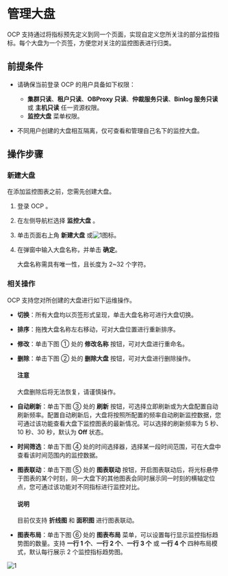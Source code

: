 # 管理大盘

OCP 支持通过将指标预先定义到同一个页面，实现自定义您所关注的部分监控指标。每个大盘为一个页签，方便您对关注的监控图表进行归类。

## 前提条件

* 请确保当前登录 OCP 的用户具备如下权限：

  * **集群只读**、**租户只读**、**OBProxy 只读**、**仲裁服务只读**、**Binlog 服务只读** 或 **主机只读** 任一资源权限。
  * **监控大盘** 菜单权限。

* 不同用户创建的大盘相互隔离，仅可查看和管理自己名下的监控大盘。

## 操作步骤

### 新建大盘

在添加监控图表之前，您需先创建大盘。

1. 登录 OCP 。

2. 在左侧导航栏选择 **监控大盘** 。

3. 单击页面右上角 **新建大盘** 或![1](https://obbusiness-private.oss-cn-shanghai.aliyuncs.com/doc/img/ocp/422/%E6%96%B0%E5%BB%BA%E5%A4%A7%E7%9B%98.png)图标。

4. 在弹窗中输入大盘名称，并单击 **确定**。

    大盘名称需具有唯一性，且长度为 2~32 个字符。

### 相关操作

OCP 支持您对所创建的大盘进行如下运维操作。

* **切换**：所有大盘均以页签形式呈现，单击大盘名称可进行大盘切换。
* **排序**：拖拽大盘名称左右移动，可对大盘位置进行重新排序。
* **修改**：单击下图 ① 处的 **修改名称** 按钮，可对大盘进行重命名。
* **删除**：单击下图 ② 处的 **删除大盘** 按钮，可对大盘进行删除操作。

   <main id="notice" type='notice'>
   <h4>注意</h4>
   <p>大盘删除后将无法恢复，请谨慎操作。</p>
   </main>

* **自动刷新**：单击下图 ③ 处的 **刷新** 按钮，可选择立即刷新或为大盘配置自动刷新频率。配置自动刷新后，大盘将按照所配置的频率自动刷新监控数据，您可通过该功能查看大盘下监控图表的最新情况。可以选择的刷新频率为 5 秒、10 秒、30 秒，默认为 **Off** 状态。
* **时间筛选**：单击下图 ④ 处的时间选择器，选择某一段时间范围，可在大盘中查看该时间范围内的监控数据。
* **图表联动**：单击下图 ⑤ 处的 **图表联动** 按钮，开启图表联动后，将光标悬停于图表的某个时刻，同一大盘下的其他图表会同时展示同一时刻的横轴定位点，您可通过该功能对不同指标进行监控对比。

   <main id="notice" type='explain'>
   <h4>说明</h4>
   <p>目前仅支持 <b>折线图</b> 和 <b>面积图</b> 进行图表联动。</p>
   </main>

* **图表布局**：单击下图 ⑥ 处的 **图表布局** 菜单，可以设置每行显示监控指标趋势图的数量。支持 **一行 1 个**、**一行 2 个**、**一行 3 个** 或 **一行 4 个** 四种布局模式，默认每行展示 2 个监控指标趋势图。

![1](https://obbusiness-private.oss-cn-shanghai.aliyuncs.com/doc/img/ocp/422/%E7%AE%A1%E7%90%86%E5%A4%A7%E7%9B%98.png)
